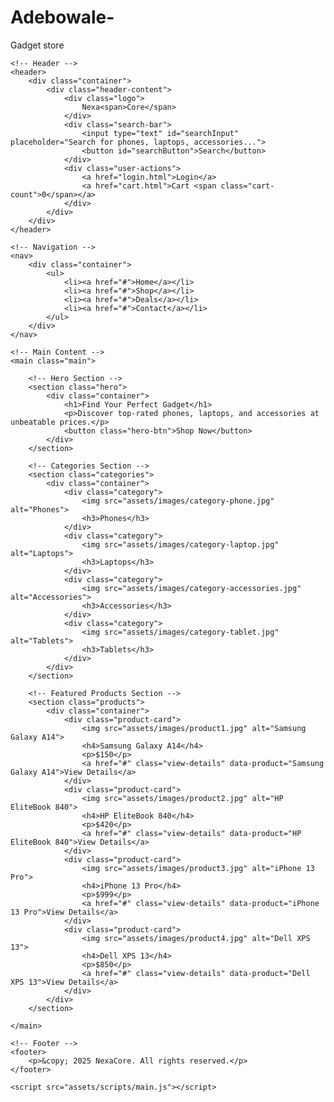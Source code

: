 # Adebowale-
Gadget store 
<!DOCTYPE html>
<html lang="en">
<head>
    <meta charset="UTF-8">
    <meta name="viewport" content="width=device-width, initial-scale=1.0">
    <title>NexaCore Gadget - Premium Tech Store</title>
    <link rel="stylesheet" href="assets/styles/main.css">
</head>
<body>

    <!-- Header -->
    <header>
        <div class="container">
            <div class="header-content">
                <div class="logo">
                    Nexa<span>Core</span>
                </div>
                <div class="search-bar">
                    <input type="text" id="searchInput" placeholder="Search for phones, laptops, accessories...">
                    <button id="searchButton">Search</button>
                </div>
                <div class="user-actions">
                    <a href="login.html">Login</a>
                    <a href="cart.html">Cart <span class="cart-count">0</span></a>
                </div>
            </div>
        </div>
    </header>

    <!-- Navigation -->
    <nav>
        <div class="container">
            <ul>
                <li><a href="#">Home</a></li>
                <li><a href="#">Shop</a></li>
                <li><a href="#">Deals</a></li>
                <li><a href="#">Contact</a></li>
            </ul>
        </div>
    </nav>

    <!-- Main Content -->
    <main class="main">

        <!-- Hero Section -->
        <section class="hero">
            <div class="container">
                <h1>Find Your Perfect Gadget</h1>
                <p>Discover top-rated phones, laptops, and accessories at unbeatable prices.</p>
                <button class="hero-btn">Shop Now</button>
            </div>
        </section>

        <!-- Categories Section -->
        <section class="categories">
            <div class="container">
                <div class="category">
                    <img src="assets/images/category-phone.jpg" alt="Phones">
                    <h3>Phones</h3>
                </div>
                <div class="category">
                    <img src="assets/images/category-laptop.jpg" alt="Laptops">
                    <h3>Laptops</h3>
                </div>
                <div class="category">
                    <img src="assets/images/category-accessories.jpg" alt="Accessories">
                    <h3>Accessories</h3>
                </div>
                <div class="category">
                    <img src="assets/images/category-tablet.jpg" alt="Tablets">
                    <h3>Tablets</h3>
                </div>
            </div>
        </section>

        <!-- Featured Products Section -->
        <section class="products">
            <div class="container">
                <div class="product-card">
                    <img src="assets/images/product1.jpg" alt="Samsung Galaxy A14">
                    <h4>Samsung Galaxy A14</h4>
                    <p>$150</p>
                    <a href="#" class="view-details" data-product="Samsung Galaxy A14">View Details</a>
                </div>
                <div class="product-card">
                    <img src="assets/images/product2.jpg" alt="HP EliteBook 840">
                    <h4>HP EliteBook 840</h4>
                    <p>$420</p>
                    <a href="#" class="view-details" data-product="HP EliteBook 840">View Details</a>
                </div>
                <div class="product-card">
                    <img src="assets/images/product3.jpg" alt="iPhone 13 Pro">
                    <h4>iPhone 13 Pro</h4>
                    <p>$999</p>
                    <a href="#" class="view-details" data-product="iPhone 13 Pro">View Details</a>
                </div>
                <div class="product-card">
                    <img src="assets/images/product4.jpg" alt="Dell XPS 13">
                    <h4>Dell XPS 13</h4>
                    <p>$850</p>
                    <a href="#" class="view-details" data-product="Dell XPS 13">View Details</a>
                </div>
            </div>
        </section>

    </main>

    <!-- Footer -->
    <footer>
        <p>&copy; 2025 NexaCore. All rights reserved.</p>
    </footer>

    <script src="assets/scripts/main.js"></script>

</body>
</html>
